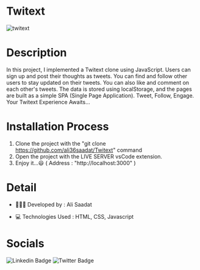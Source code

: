 # Twitext
![twitext](https://github.com/user-attachments/assets/0354ebeb-284a-445b-ab8e-ed2a2621bab7)

# Description

In this project, I implemented a Twitext clone using JavaScript. Users can sign up and post their thoughts as tweets. You can find and follow other users to stay updated on their tweets. You can also like and comment on each other's tweets. The data is stored using localStorage, and the pages are built as a simple SPA (Single Page Application). Tweet, Follow, Engage. Your Twitext Experience Awaits...

# Installation Process

1. Clone the project with the "git clone https://github.com/ali36saadat/Twitext" command
2. Open the project with the LIVE SERVER vsCode extension.
3. Enjoy it...😃 ( Address : "http://localhost:3000" )

# Detail
  
- 👨🏻‍💻 Developed by : Ali Saadat

- 💻 Technologies Used : HTML, CSS, Javascript

# Socials

![Linkedin Badge](https://img.shields.io/badge/Linkedin-0e76a8?style=for-the-badge&labelColor=white&logo=Linkedin&logoColor=0e76a8 )
![Twitter Badge](https://img.shields.io/badge/Twitter-white?style=for-the-badge&labelColor=black&logo=X&logoColor=white)
